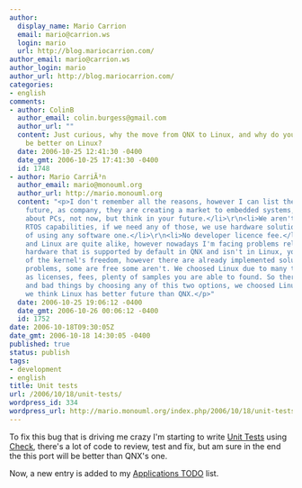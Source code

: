 ```yaml
---
author:
  display_name: Mario Carrion
  email: mario@carrion.ws
  login: mario
  url: http://blog.mariocarrion.com/
author_email: mario@carrion.ws
author_login: mario
author_url: http://blog.mariocarrion.com/
categories:
- english
comments:
- author: ColinB
  author_email: colin.burgess@gmail.com
  author_url: ""
  content: Just curious, why the move from QNX to Linux, and why do you think it will
    be better on Linux?
  date: 2006-10-25 12:41:30 -0400
  date_gmt: 2006-10-25 17:41:30 -0400
  id: 1748
- author: Mario CarriÃ³n
  author_email: mario@monouml.org
  author_url: http://mario.monouml.org
  content: "<p>I don't remember all the reasons, however I can list the following:</p>\r\n\r\n<ol>\r\n<li>QNX's
    future, as company, they are creating a market to embedded systems, forgeting
    about PCs, not now, but think in your future.</li>\r\n<li>We aren't using QNX'S
    RTOS capabilities, if we need any of those, we use hardware solutions instead
    of using any software one.</li>\r\n<li>No developer licence fee.</li>\r\n</ol>\r\n\r\n<p>QNX
    and Linux are quite alike, however nowadays I'm facing problems related to industrial-like
    hardware that is supported by default in QNX and isn't in Linux, you know, because
    of the kernel's freedom, however there are already implemented solutions to those
    problems, some are free some aren't. We choosed Linux due to many things, such
    as licenses, fees, plenty of samples you are able to found. So there are good
    and bad things by choosing any of this two options, we choosed Linux, also, because
    we think Linux has better future than QNX.</p>"
  date: 2006-10-25 19:06:12 -0400
  date_gmt: 2006-10-26 00:06:12 -0400
  id: 1752
date: 2006-10-18T09:30:05Z
date_gmt: 2006-10-18 14:30:05 -0400
published: true
status: publish
tags:
- development
- english
title: Unit tests
url: /2006/10/18/unit-tests/
wordpress_id: 334
wordpress_url: http://mario.monouml.org/index.php/2006/10/18/unit-tests/
---
```


<p>To fix this bug that is driving me crazy I'm starting to write <a href="http://en.wikipedia.org/wiki/Unit_testing">Unit Tests</a> using <a href="http://check.sourceforge.net">Check</a>, there's a lot of code to review, test and fix, but am sure in the end the this port will be better than QNX's one.</p>
<p>Now, a new entry is added to my <a href="index.php/applications-todo/">Applications TODO</a> list.</p>
